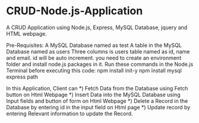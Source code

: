 # CRUD-Node.js-Application
A CRUD Application using Node.js, Express, MySQL Database, jquery and HTML webpage.

Pre-Requisites:
A MySQL Database named as test
A table in the MySQL Database named as users
Three columns is users table named as id, name and email. id will be auto increment.
you need to create an environment folder and install node.js packages in it.
Run these commands in the Node.js Terminal before executing this code:
npm install init-y
npm install mysql express path 

In this Application, Client can 
*)  Fetch Data from the Database using Fetch button on Html Webpage
*)  Insert Data into the MySQL Database using Input fields and button of form on Html Webpage
*)  Delete a Record in the Database by entering id in the input field on Html page
*)  Update record by entering Relevant information to update the Record.
